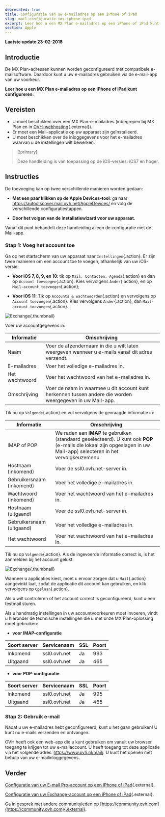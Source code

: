 ```yaml
---
deprecated: true
title: Configuratie van uw e-mailadres op een iPhone of iPad
slug: mail-configuratie-ios-iphone-ipad
excerpt: Leer hoe u een MX Plan e-mailadres op een iPhone of iPad kunt configureren
section: Apple
---
```


**Laatste update 23-02-2018**

## Introductie

De MX Plan-adressen kunnen worden geconfigureerd met compatibele e-mailsoftware.  Daardoor kunt u uw e-mailadres gebruiken via de e-mail-app van uw voorkeur.

**Leer hoe u een MX Plan e-mailadres op een iPhone of iPad kunt configureren.**

## Vereisten

- U moet beschikken over een MX Plan-e-mailadres (inbegrepen bij MX Plan en in [OVH-webhosting](https://www.ovh.com/nl/shared-hosting/){.external}).
- Er moet een Mail-applicatie op uw apparaat zijn geïnstalleerd. 
- U moet beschikken over de inloggegevens voor het e-mailadres waarvan u de instellingen wilt bewerken.

> [!primary]
>
> Deze handleiding is van toepassing op de iOS-versies: iOS7 en hoger. 
>

## Instructies

De toevoeging kan op twee verschillende manieren worden gedaan:

- **Met een paar klikken op de Apple Devices-tool**: ga naar <https://autodiscover.mail.ovh.net/AppleDevices/> en volg de verschillende configuratiestappen.

- **Door het volgen van de installatiewizard voor uw apparaat**.

Vanaf dit punt behandelt deze handleiding alleen de configuratie met de Mail-app.

### Stap 1: Voeg het account toe

Ga op het startscherm van uw apparaat naar `Instellingen`{.action}. Er zijn twee manieren om een account toe te voegen, afhankelijk van uw iOS-versie:

- **Voor iOS 7, 8, 9, en 10**: tik op `Mail, Contacten, Agenda`{.action} en dan op `Account toevoegen`{.action}. Kies vervolgens `Ander`{.action}, en op `Mail-account toevoegen`{.action};

- **Voor iOS 11**: Tik op `Accounts & wachtwoorden`{.action} en vervolgens op `Account toevoegen`{.action}. Kies vervolgens `Ander`{.action}, dan `Mail-account toevoegen`{.action}.

![Exchange](images/configuration-mail-ios-step1.png){.thumbnail}

Voer uw accountgegevens in:

|Informatie|Omschrijving|
|---|---|
|Naam|Voer de afzendernaam in die u wilt laten weergeven wanneer u e-mails vanaf dit adres verzendt.|
|E-mailadres|Voer het volledige e-mailadres in.|
|Het wachtwoord|Voer het wachtwoord van het e-mailadres in.|
|Omschrijving|Voer de naam in waarmee u dit account kunt herkennen tussen andere die worden weergegeven in uw Mail-app.|

Tik nu op `Volgende`{.action} en vul vervolgens de gevraagde informatie in:

|Informatie|Omschrijving| 
|---|---| 
|IMAP of POP|We raden aan **IMAP** te gebruiken (standaard geselecteerd). U kunt ook **POP** (e-mails die lokaal zijn opgeslagen in uw Mail-app) selecteren in het vervolgkeuzemenu.|
|Hostnaam (inkomend)|Voer de ssl0.ovh.net-server in.|
|Gebruikersnaam (inkomend)|Voer het volledige e-mailadres in.|
|Wachtwoord (inkomend)|Voer het wachtwoord van het e-mailadres in.|  
|Hostnaam (uitgaand)|Voer de ssl0.ovh.net-server in.|
|Gebruikersnaam (uitgaand)|Voer het volledige e-mailadres in.|
|Het wachtwoord|Voer het wachtwoord van het e-mailadres in.| 

Tik nu op `Volgende`{.action}.  Als de ingevoerde informatie correct is, is het aanmelden bij het account gelukt.

![Exchange](images/configuration-mail-ios-step2.png){.thumbnail}

Wanneer u applicaties kiest, moet u ervoor zorgen dat u `Mail`{.action} aangevinkt laat, zodat de applicatie dit account kan gebruiken, en klik vervolgens op `Opslaan`{.action}.

Als u wilt controleren of het account correct is geconfigureerd, kunt u een testmail sturen.

Als u handmatig instellingen in uw accountvoorkeuren moet invoeren, vindt u hieronder de technische instellingen die u met onze MX Plan-oplossing moet gebruiken:

- **voor IMAP-configuratie**

|Soort server|Servicenaam|SSL|Poort|
|---|---|---|---|
|Inkomend|ssl0.ovh.net|Ja|993|
|Uitgaand|ssl0.ovh.net|Ja|465|

- **voor POP-configuratie**

|Soort server|Servicenaam|SSL|Poort|
|---|---|---|---|
|Inkomend|ssl0.ovh.net|Ja|995|
|Uitgaand|ssl0.ovh.net|Ja|465|

### Stap 2: Gebruik e-mail

Nadat u uw e-mailadres hebt geconfigureerd, kunt u het gaan gebruiken! U kunt nu e-mails verzenden en ontvangen.

OVH heeft ook een web-app die u kunt gebruiken om vanuit uw browser toegang te krijgen tot uw e-mailaccount. U heeft toegang tot deze applicatie via het volgende adres: <https://www.ovh.nl/mail/>. U kunt het openen met behulp van uw e-mailinloggegevens.

## Verder

[Configuratie van uw E-mail Pro-account op een iPhone of iPad](https://docs.ovh.com/nl/emails-pro/configuratie-iphone-mail-app/){.external}.

[Configuratie van uw Exchange-account op een iPhone of iPad](https://docs.ovh.com/nl/microsoft-collaborative-solutions/exchange-automatische-configuratie-ios-iphone-ipad/){.external}.

Ga in gesprek met andere communityleden op [https://community.ovh.com](https://community.ovh.com){.external}.